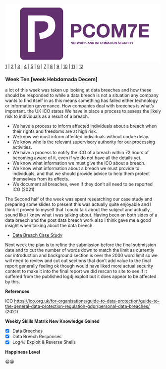 ![Logo](Images/PCOM7E.png)
[1](/MyPortfolio/PCOM7E/Unit01.html) | [2](/MyPortfolio/PCOM7E/Unit02.html) | [3](/MyPortfolio/PCOM7E/Unit03.html) | [4](/MyPortfolio/PCOM7E/Unit04.html) | [5](/MyPortfolio/PCOM7E/Unit05.html) | [6](/MyPortfolio/PCOM7E/Unit06.html) | [7](/MyPortfolio/PCOM7E/Unit07.html) | [8](/MyPortfolio/PCOM7E/Unit08.html) | [9](/MyPortfolio/PCOM7E/Unit09.html) | [10](/MyPortfolio/PCOM7E/Unit10.html) | [11](/MyPortfolio/PCOM7E/Unit11.html) | [12](/MyPortfolio/PCOM7E/Unit12.html)
### Week Ten [week Hebdomada Decem]

a lot of this week was taken up looking at data breeches and how these should be responded to while a data breech is not a situation any company wants to find itself in as this means something has failed either technology or information governance. How companies deal with breeches is what’s important. the UK ICO states 
We have in place a process to assess the likely risk to individuals as a result of a breach.

- We have a process to inform affected individuals about a breach when their rights and freedoms are at high risk.
- We know we must inform affected individuals without undue delay. 
- We know who is the relevant supervisory authority for our processing activities.
- We have a process to notify the ICO of a breach within 72 hours of becoming aware of it, even if we do not have all the details yet.
- We know what information we must give the ICO about a breach.
- We know what information about a breach we must provide to individuals, and that we should provide advice to help them protect themselves from its effects.
- We document all breaches, even if they don’t all need to be reported ICO (2021)

The Second half of the week was spent researching our case study and preparing some slides to present this was actually quite enjoyable and I think it proved to myself that I could talk about the subject and actually sound like i knew what i was talking about. Having been on both sides of a data breech and the post data breech work also I think gave me a good insight when talking about the data breech.

- [Data Breach Case Study](/MyPortfolio/PCOM7E/Data%20Breach%20Case%20Study.pptx)

Next week the plan is to refine the submission before the final submission date and to cut the number of words down to match the limit as currently our introduction and background section is over the 2000 word limit so we will need to review and cut out sections that don’t add value to the final report generally feeling ok though would have liked more actual security content to make it into the final report we did rescan to site to see if it suffered from the published log4j exploit but it does appear to be affected by this.

**References**

ICO https://ico.org.uk/for-organisations/guide-to-data-protection/guide-to-the-general-data-protection-regulation-gdpr/personal-data-breaches/ (2021)

**Weekly Skills Matrix New Knowledge Gained**

- [x] Data Breeches
- [X] Data Breech Responses  
- [X] Log4J Exploit & Reverse Shells

**Happiness Level**

😀😀
